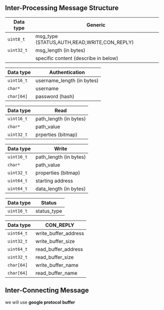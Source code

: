 ## Inter-Processing Message Structure

| Data type  | Generic                                     |
| ---------- | ------------------------------------------- |
| `uint8_t`  | msg_type (STATUS,AUTH,READ,WRITE,CON_REPLY) |
| `uint32_t` | msg_length (in bytes)                       |
|            | specific content (describe in below)        |

| Data type  | Authentication                              |
| ---------- | ------------------------------------------- |
| `uint16_t` | username_length (in bytes)                  |
| `char*`    | username                                    |
| `char[64]` | password (hash)                             |

| Data type  | Read                   |
| ---------- | ---------------------- |
| `uint16_t` | path_length (in bytes) |
| `char*`    | path_value             |
| `uint32_t` | prperties (bitmap)     |

| Data type  | Write                  |
| ---------- | ---------------------- |
| `uint16_t` | path_length (in bytes) |
| `char*`    | path_value             |
| `uint32_t` | properties (bitmap)    |
| `uint64_t` | starting address       |
| `uint64_t` | data_length (in bytes) |

| Data type  | Status      |
| ---------- | ----------- |
| `uint16_t` | status_type |

| Data type  | CON_REPLY            |
| ---------- | -------------------- |
| `uint64_t` | write_buffer_address |
| `uint32_t` | write_buffer_size    |
| `uint64_t` | read_buffer_address  |
| `uint32_t` | read_buffer_size     |
| `char[64]` | write_buffer_name    |
| `char[64]` | read_buffer_name     |


## Inter-Connecting Message

we will use **google protocol buffer**
